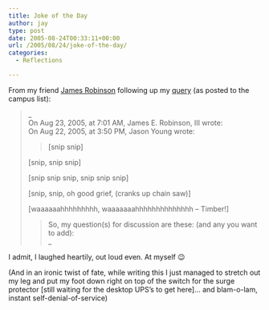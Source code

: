 ```yaml
---
title: Joke of the Day
author: jay
type: post
date: 2005-08-24T00:33:11+00:00
url: /2005/08/24/joke-of-the-day/
categories:
  - Reflections

---
```

From my friend [James Robinson][1] following up my [query][2] (as posted to the campus list):

> _  
> On Aug 23, 2005, at 7:01 AM, James E. Robinson, III wrote:  
> On Aug 22, 2005, at 3:50 PM, Jason Young wrote:
> 
> > [snip snip]
> 
> [snip, snip snip]
> 
> [snip snip snip, snip snip snip]
> 
> [snip, snip, oh good grief, (cranks up chain saw)]
> 
> [waaaaaahhhhhhhhh, waaaaaaahhhhhhhhhhhhhh &#8211; Timber!]
> 
> > So, my question(s) for discussion are these: (and any you want to add):  
> > _

I admit, I laughed heartily, out loud even. At myself 😉

(And in an ironic twist of fate, while writing this I just managed to stretch out my leg and put my foot down right on top of the switch for the surge protector [still waiting for the desktop UPS’s to get here]… and blam-o-lam, instant self-denial-of-service)

 [1]: //www.robinsonhouse.com"
 [2]: //people.engr.ncsu.edu/jayoung/site/pages/-1b2b3c0e909052e59b8676b2ff9c4016"